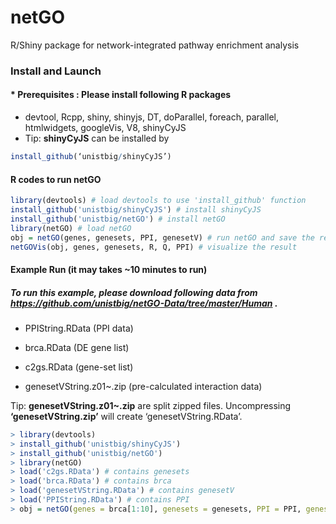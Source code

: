 # netGO
R/Shiny package for network-integrated pathway enrichment analysis

### Install and Launch
#### * Prerequisites : Please install following R packages
- devtool, Rcpp, shiny, shinyjs, DT, doParallel, foreach, parallel, htmlwidgets, googleVis, V8, shinyCyJS
- Tip: <b>shinyCyJS</b> can be installed by  

```r
install_github(‘unistbig/shinyCyJS’)
```

#### R codes to run netGO

```r
library(devtools) # load devtools to use 'install_github' function
install_github('unistbig/shinyCyJS') # install shinyCyJS
install_github('unistbig/netGO') # install netGO
library(netGO) # load netGO
obj = netGO(genes, genesets, PPI, genesetV) # run netGO and save the result in 'obj' object
netGOVis(obj, genes, genesets, R, Q, PPI) # visualize the result
```

#### Example Run (it may takes ~10 minutes to run)
##### To run this example, please download following data from https://github.com/unistbig/netGO-Data/tree/master/Human .

* PPIString.RData (PPI data)

* brca.RData (DE gene list)

* c2gs.RData (gene-set list)

* genesetVString.z01~.zip (pre-calculated interaction data)

Tip: <b>genesetVString.z01~.zip</b> are split zipped files. Uncompressing <b> ‘genesetVString.zip’</b> will create ‘genesetVString.RData’. 

```r
> library(devtools) 
> install_github('unistbig/shinyCyJS') 
> install_github('unistbig/netGO')
> library(netGO) 
> load('c2gs.RData') # contains genesets
> load('brca.RData') # contains brca
> load('genesetVString.RData') # contains genesetV
> load('PPIString.RData') # contains PPI
> obj = netGO(genes = brca[1:10], genesets = genesets, PPI = PPI, genesetV = genesetV)
```
